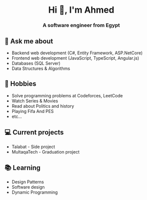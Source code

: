<h1 align="center">Hi 👋, I'm Ahmed</h1>
<h3 align="center">A software engineer from Egypt</h3>

## 💬 Ask me about
- Backend web development (C#, Entity Framework, ASP.NetCore)
- Frontend web development (JavaScript, TypeScript, Angular.js)
- Databases (SQL Server)
- Data Structures & Algorithms

## 📅 Hobbies
- Solve programming problems at Codeforces, LeetCode
- Watch Series & Movies
- Read about Politics and history
- Playing Fifa And PES
- etc...

## 💻 Current projects
- Talabat - Side project
- MultaqaTech - Graduation project

## 📚 Learning
- Design Patterns
- Software design
- Dynamic Programming

<!-- <div id = "some_issues">
  <p>It is a little list of problems you can face while implementing this kind of stuff</p>
  <ul id = "problem_list">
    <li>
      Github tend to cache anonymized URL, so you should visit this link if you have problem with image cache.
      https://docs.github.com/es/github/authenticating-to-github/about-anonymized-image-urls
    </li>
    <li>
      When you wrap your HTML in SVG/foreignObject maybe nothing show up. You can solve this issue visiting this link.
      https://stackoverflow.com/questions/13848039/svg-foreignobject-contents-do-not-display-unless-plain-text
    </li>
  </ul>
</div> -->
